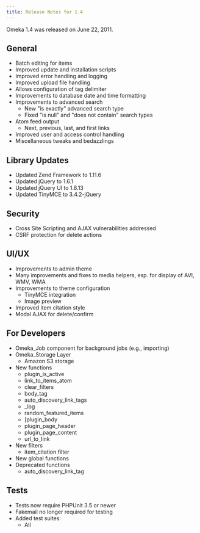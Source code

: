 ```yaml
---
title: Release Notes for 1.4
---
```


Omeka 1.4 was released on June 22, 2011.

General
-------------------------------------------------------

-   Batch editing for items
-   Improved update and installation scripts
-   Improved error handling and logging
-   Improved upload file handling
-   Allows configuration of tag delimiter
-   Improvements to database date and time formatting
-   Improvements to advanced search
    -   New "is exactly" advanced search type
    -   Fixed "is null" and "does not contain" search types
-   Atom feed output
    -   Next, previous, last, and first links
-   Improved user and access control handling
-   Miscellaneous tweaks and bedazzlings

Library Updates 
-------------------------------------------------------

-   Updated Zend Framework to 1.11.6
-   Updated jQuery to 1.6.1
-   Updated jQuery UI to 1.8.13
-   Updated TinyMCE to 3.4.2-jQuery

Security
---------------------------------------------------------

-   Cross Site Scripting and AJAX vulnerabilities addressed
-   CSRF protection for delete actions

UI/UX
-----------------------------------------------------

-   Improvements to admin theme
-   Many improvements and fixes to media helpers, esp. for display of AVI, WMV, WMA
-   Improvements to theme configuration
    -   TinyMCE integration
    -   Image preview
-   Improved item citation style
-   Modal AJAX for delete/confirm

For Developers
-------------------------------------------------------

-   Omeka\_Job component for background jobs (e.g., importing)
-   Omeka\_Storage Layer
    -   Amazon S3 storage
-   New functions
    -   plugin\_is\_active
    -   link\_to\_items\_atom
    -   clear\_filters
    -   body\_tag
    -   auto\_discovery\_link\_tags
    -   \_log
    -   random\_featured\_items
    -   [plugin\_body
    -   plugin\_page\_header
    -   plugin\_page\_content
    -   url\_to\_link
-   New filters
    -   item\_citation filter
-   New global functions
-   Deprecated functions
    -   auto\_discovery\_link\_tag

Tests
---------------------------------------------------

-   Tests now require PHPUnit 3.5 or newer
-   Fakemail no longer required for testing
-   Added test suites:
    -   All